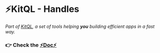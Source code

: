 # ⚡KitQL - Handles

_Part of [KitQL](https://github.com/jycouet/kitql#kitql), a set of tools helping **you** building efficient apps in a fast way._

### 👉 Check the [⚡Doc⚡](https://kitql.dev/docs/tools/05_handles)
